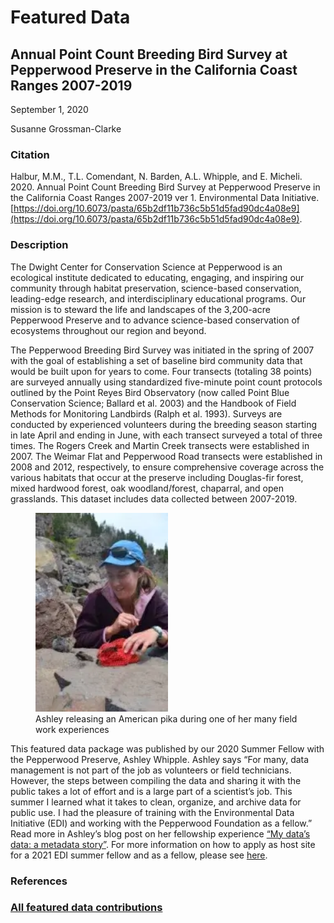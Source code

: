 # Featured Data

## Annual Point Count Breeding Bird Survey at Pepperwood Preserve in the California Coast Ranges 2007-2019

September 1, 2020

Susanne Grossman-Clarke

### Citation

Halbur, M.M., T.L. Comendant, N. Barden, A.L. Whipple, and E. Micheli. 2020. Annual Point Count Breeding Bird Survey at Pepperwood Preserve in the California Coast Ranges 2007-2019 ver 1. Environmental Data Initiative. [https://doi.org/10.6073/pasta/65b2df11b736c5b51d5fad90dc4a08e9](https://doi.org/10.6073/pasta/65b2df11b736c5b51d5fad90dc4a08e9).

### Description

The Dwight Center for Conservation Science at Pepperwood is an ecological institute dedicated to educating, engaging, and inspiring our community through habitat preservation, science-based conservation, leading-edge research, and interdisciplinary educational programs. Our mission is to steward the life and landscapes of the 3,200-acre Pepperwood Preserve and to advance science-based conservation of ecosystems throughout our region and beyond.

The Pepperwood Breeding Bird Survey was initiated in the spring of 2007 with the goal of establishing a set of baseline bird community data that would be built upon for years to come. Four transects (totaling 38 points) are surveyed annually using standardized five-minute point count protocols outlined by the Point Reyes Bird Observatory (now called Point Blue Conservation Science; Ballard et al. 2003) and the Handbook of Field Methods for Monitoring Landbirds (Ralph et al. 1993). Surveys are conducted by experienced volunteers during the breeding season starting in late April and ending in June, with each transect surveyed a total of three times. The Rogers Creek and Martin Creek transects were established in 2007. The Weimar Flat and Pepperwood Road transects were established in 2008 and 2012, respectively, to ensure comprehensive coverage across the various habitats that occur at the preserve including Douglas-fir forest, mixed hardwood forest, oak woodland/forest, chaparral, and open grasslands. This dataset includes data collected between 2007-2019. 

<figure class="figure_featured">
    <img src="/static/images/featured_data/pika.png" alt="researcher releasing a bird" width="50%">
    <figcaption>Ashley releasing an American pika during one of her many field work experiences</figcaption>
</figure>

This featured data package was published by our 2020 Summer Fellow with the Pepperwood Preserve, Ashley Whipple. Ashley says “For many, data management is not part of the job as volunteers or field technicians. However, the steps between compiling the data and sharing it with the public takes a lot of effort and is a large part of a scientist’s job. This summer I learned what it takes to clean, organize, and archive data for public use. I had the pleasure of training with the Environmental Data Initiative (EDI) and working with the Pepperwood Foundation as a fellow.” Read more in Ashley’s blog post on her fellowship experience [“My data’s data: a metadata story”](https://www.pepperwoodpreserve.org/2020/07/30/mydatasdata-a-metadata-story/). For more information on how to apply as host site for a 2021 EDI summer fellow and as a fellow, please see [here](https://environmentaldatainitiative.org/summer-fellowship-program/).

### References

### [All featured data contributions](/templates/featured_data/featured-grid)